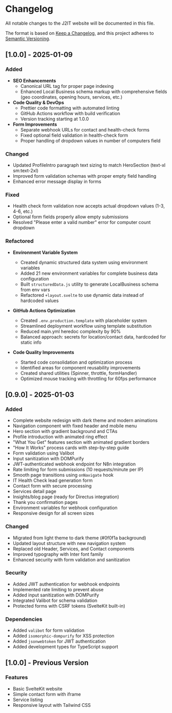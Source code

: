 # Changelog

All notable changes to the J2IT website will be documented in this file.

The format is based on [Keep a Changelog](https://keepachangelog.com/en/1.0.0/),
and this project adheres to [Semantic Versioning](https://semver.org/spec/v2.0.0.html).

## [1.0.0] - 2025-01-09

### Added

- **SEO Enhancements**
  - Canonical URL tag for proper page indexing
  - Enhanced Local Business schema markup with comprehensive fields (geo coordinates, opening hours, services, etc.)
- **Code Quality & DevOps**
  - Prettier code formatting with automated linting
  - GitHub Actions workflow with build verification
  - Version tracking starting at 1.0.0
- **Form Improvements**
  - Separate webhook URLs for contact and health-check forms
  - Fixed optional field validation in health-check form
  - Proper handling of dropdown values in number of computers field

### Changed

- Updated ProfileIntro paragraph text sizing to match HeroSection (text-xl sm:text-2xl)
- Improved form validation schemas with proper empty field handling
- Enhanced error message display in forms

### Fixed

- Health check form validation now accepts actual dropdown values (1-3, 4-6, etc.)
- Optional form fields properly allow empty submissions
- Resolved "Please enter a valid number" error for computer count dropdown

### Refactored

- **Environment Variable System**
  - Created dynamic structured data system using environment variables
  - Added 21 new environment variables for complete business data configuration
  - Built `structuredData.js` utility to generate LocalBusiness schema from env vars
  - Refactored `+layout.svelte` to use dynamic data instead of hardcoded values
- **GitHub Actions Optimization**
  - Created `.env.production.template` with placeholder system
  - Streamlined deployment workflow using template substitution
  - Reduced main.yml heredoc complexity by 90%
  - Balanced approach: secrets for location/contact data, hardcoded for static info

- **Code Quality Improvements**
  - Started code consolidation and optimization process
  - Identified areas for component reusability improvements
  - Created shared utilities (Spinner, throttle, formHandler)
  - Optimized mouse tracking with throttling for 60fps performance

## [0.9.0] - 2025-01-03

### Added

- Complete website redesign with dark theme and modern animations
- Navigation component with fixed header and mobile menu
- Hero section with gradient background and CTAs
- Profile introduction with animated ring effect
- "What You Get" features section with animated gradient borders
- "How It Works" process cards with step-by-step guide
- Form validation using Valibot
- Input sanitization with DOMPurify
- JWT-authenticated webhook endpoint for N8n integration
- Rate limiting for form submissions (10 requests/minute per IP)
- Smooth page transitions using `onNavigate` hook
- IT Health Check lead generation form
- Contact form with secure processing
- Services detail page
- Insights/blog page (ready for Directus integration)
- Thank you confirmation pages
- Environment variables for webhook configuration
- Responsive design for all screen sizes

### Changed

- Migrated from light theme to dark theme (#0f0f1a background)
- Updated layout structure with new navigation system
- Replaced old Header, Services, and Contact components
- Improved typography with Inter font family
- Enhanced security with form validation and sanitization

### Security

- Added JWT authentication for webhook endpoints
- Implemented rate limiting to prevent abuse
- Added input sanitization with DOMPurify
- Integrated Valibot for schema validation
- Protected forms with CSRF tokens (SvelteKit built-in)

### Dependencies

- Added `valibot` for form validation
- Added `isomorphic-dompurify` for XSS protection
- Added `jsonwebtoken` for JWT authentication
- Added development types for TypeScript support

## [1.0.0] - Previous Version

### Features

- Basic SvelteKit website
- Simple contact form with iframe
- Service listing
- Responsive layout with Tailwind CSS
